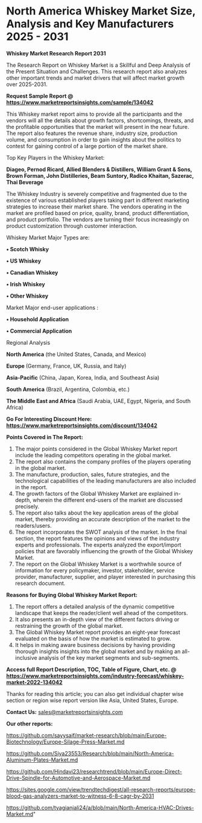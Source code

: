 # North America Whiskey Market Size, Analysis and Key Manufacturers 2025 - 2031

<strong>Whiskey Market Research Report 2031</strong>

The Research Report on Whiskey Market is a Skillful and Deep Analysis of the Present Situation and Challenges. This research report also analyzes other important trends and market drivers that will affect market growth over 2025-2031.

<strong>Request Sample Report @ <a href=https://www.marketreportsinsights.com/sample/134042>https://www.marketreportsinsights.com/sample/134042</a></strong>

This Whiskey market report aims to provide all the participants and the vendors will all the details about growth factors, shortcomings, threats, and the profitable opportunities that the market will present in the near future. The report also features the revenue share, industry size, production volume, and consumption in order to gain insights about the politics to contest for gaining control of a large portion of the market share.

Top Key Players in the Whiskey Market:

<strong>Diageo, Pernod Ricard, Allied Blenders & Distillers, William Grant & Sons, Brown Forman, John Distilleries, Beam Suntory, Radico Khaitan, Sazerac, Thai Beverage</strong>

The Whiskey Industry is severely competitive and fragmented due to the existence of various established players taking part in different marketing strategies to increase their market share. The vendors operating in the market are profiled based on price, quality, brand, product differentiation, and product portfolio. The vendors are turning their focus increasingly on product customization through customer interaction.

Whiskey Market Major Types are:

<strong>• Scotch Whisky

• US Whiskey

• Canadian Whiskey

• Irish Whiskey

• Other Whiskey</strong>

Market Major end-user applications :

<strong>• Household Application

• Commercial Application</strong>

Regional Analysis

</u><strong><b>North America</b></strong> (the United States, Canada, and Mexico)

<strong><b>Europe </b></strong>(Germany, France, UK, Russia, and Italy)

<strong><b>Asia-Pacific</b></strong> (China, Japan, Korea, India, and Southeast Asia)

<strong><b>South America</b></strong> (Brazil, Argentina, Colombia, etc.)

<strong><b>The Middle East and Africa</b></strong> (Saudi Arabia, UAE, Egypt, Nigeria, and South Africa)

<strong>Go For Interesting Discount Here: <a href=https://www.marketreportsinsights.com/discount/134042>https://www.marketreportsinsights.com/discount/134042</a></strong>

<strong>Points Covered in The Report:</strong>
<ol>
  <li>The major points considered in the Global Whiskey Market report include the leading competitors operating in the global market.</li>
  <li>The report also contains the company profiles of the players operating in the global market.</li>
  <li>The manufacture, production, sales, future strategies, and the technological capabilities of the leading manufacturers are also included in the report.</li>
  <li>The growth factors of the Global Whiskey Market are explained in-depth, wherein the different end-users of the market are discussed precisely.</li>
  <li>The report also talks about the key application areas of the global market, thereby providing an accurate description of the market to the readers/users.</li>
  <li>The report incorporates the SWOT analysis of the market. In the final section, the report features the opinions and views of the industry experts and professionals. The experts analyzed the export/import policies that are favorably influencing the growth of the Global Whiskey Market.</li>
  <li>The report on the Global Whiskey Market is a worthwhile source of information for every policymaker, investor, stakeholder, service provider, manufacturer, supplier, and player interested in purchasing this research document.</li>
</ol>
<strong>Reasons for Buying Global Whiskey Market Report:</strong>

<ol>
  <li>The report offers a detailed analysis of the dynamic competitive landscape that keeps the reader/client well ahead of the competitors.</li>
  <li>It also presents an in-depth view of the different factors driving or restraining the growth of the global market.</li>
  <li>The Global Whiskey Market report provides an eight-year forecast evaluated on the basis of how the market is estimated to grow.</li>
  <li>It helps in making aware business decisions by having providing thorough insights insights into the global market and by making an all-inclusive analysis of the key market segments and sub-segments.</li>
</ol>
<strong>Access full Report Description, TOC, Table of Figure, Chart, etc. @ <a href=https://www.marketreportsinsights.com/industry-forecast/whiskey-market-2022-134042>https://www.marketreportsinsights.com/industry-forecast/whiskey-market-2022-134042</a></strong>


Thanks for reading this article; you can also get individual chapter wise section or region wise report version like Asia, United States, Europe.

<strong>Contact Us:</strong>
sales@marketreportsinsights.com

<strong>Our other reports:</strong>

<a href=https://github.com/sayysaif/market-research/blob/main/Europe-Biotechnology/Europe-Silage-Press-Market.md>https://github.com/sayysaif/market-research/blob/main/Europe-Biotechnology/Europe-Silage-Press-Market.md</a>

<a href=https://github.com/Siya23553/Research/blob/main/North-America-Aluminum-Plates-Market.md>https://github.com/Siya23553/Research/blob/main/North-America-Aluminum-Plates-Market.md</a>

<a href=https://github.com/Hindavi23/researchtrend/blob/main/Europe-Direct-Drive-Spindle-for-Automotive-and-Aerospace-Market.md>https://github.com/Hindavi23/researchtrend/blob/main/Europe-Direct-Drive-Spindle-for-Automotive-and-Aerospace-Market.md</a>

<a href=https://sites.google.com/view/trendtechdigest/all-research-reports/europe-blood-gas-analyzers-market-to-witness-6-8-cagr-by-2031>https://sites.google.com/view/trendtechdigest/all-research-reports/europe-blood-gas-analyzers-market-to-witness-6-8-cagr-by-2031</a>

<a href=https://github.com/tyagianjali24/a/blob/main/North-America-HVAC-Drives-Market.md>https://github.com/tyagianjali24/a/blob/main/North-America-HVAC-Drives-Market.md</a>"
